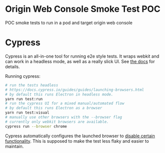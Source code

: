 # Origin Web Console Smoke Test POC

POC smoke tests to run in a pod and target origin web console

# Cypress

Cypress is an all-in-one tool for running e2e style tests. It wraps webkit and can work in a headless mode, as
well as a really slick UI.  See [the docs](docs.cypress.io) for details.

Running cypress:

```bash
# run the tests headless
# https://docs.cypress.io/guides/guides/launching-browsers.html
# by default this runs Electron in headless mode.
yarn run test:run
# run the cypress UI for a mixed manual/automated flow
# by default this runs Electron as a browser
yarn run test:visual
# manually use other browsers with the --browser flag
# currently only webkit browsers are available.  
cypress run --browser chrome
```

Cypress automatically configures the launched browser to [disable certain functionality](https://docs.cypress.io/guides/guides/launching-browsers.html#Disabled-Barriers). This
is supposed to make the test less flaky and easier to maintain.
